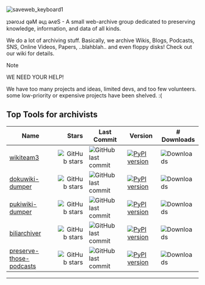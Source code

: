 ![saveweb_keyboard1](https://github.com/user-attachments/assets/320585b2-c103-43b8-a65d-173c82e2c649)

ʇɔǝɾoɹԀ qǝM ǝɥʇ ǝʌɐS - A small web-archive group dedicated to preserving knowledge, information, and data of all kinds.

We do a lot of archiving stuff. Basically, we archive Wikis, Blogs, Podcasts, SNS, Online Videos, Papers, ..blahblah.. and even floppy disks!
Check out our wiki for details.

>[!NOTE]
> WE NEED YOUR HELP!
>
> We have too many projects and ideas, limited devs, and too few volunteers. some low-priority or expensive projects have been shelved. :(

## Top Tools for archivists

| Name  | Stars | Last Commit | Version | # Downloads |
| ----  | ------: | ----------- | ------- | ----------- |
| [wikiteam3](https://github.com/saveweb/wikiteam3) | ![GitHub stars](https://img.shields.io/github/stars/saveweb/wikiteam3) | ![GitHub last commit](https://img.shields.io/github/last-commit/saveweb/wikiteam3) | [![PyPI version](https://img.shields.io/pypi/v/wikiteam3)](https://pypi.org/project/wikiteam3/) | ![Downloads](https://img.shields.io/pypi/dm/wikiteam3) |
| [dokuwiki-dumper](https://github.com/saveweb/dokuwiki-dumper) | ![GitHub stars](https://img.shields.io/github/stars/saveweb/dokuwiki-dumper) | ![GitHub last commit](https://img.shields.io/github/last-commit/saveweb/dokuwiki-dumper) | [![PyPI version](https://img.shields.io/pypi/v/dokuwikidumper)](https://pypi.org/project/dokuwikidumper/) | ![Downloads](https://img.shields.io/pypi/dm/dokuwikidumper) |
| [pukiwiki-dumper](https://github.com/saveweb/pukiwiki-dumper) | ![GitHub stars](https://img.shields.io/github/stars/savewe/pukiwiki-dumper) | ![GitHub last commit](https://img.shields.io/github/last-commit/saveweb/pukiwiki-dumper) | [![PyPI version](https://img.shields.io/pypi/v/pukiwikidumper)](https://pypi.org/project/pukiwikidumper/) | ![Downloads](https://img.shields.io/pypi/dm/pukiwikidumper) |
| [biliarchiver](https://github.com/saveweb/biliarchiver) | ![GitHub stars](https://img.shields.io/github/stars/saveweb/biliarchiver) | ![GitHub last commit](https://img.shields.io/github/last-commit/saveweb/biliarchiver) | [![PyPI version](https://img.shields.io/pypi/v/biliarchiver)](https://pypi.org/project/biliarchiver/) | ![Downloads](https://img.shields.io/pypi/dm/biliarchiver) |
| [preserve-those-podcasts](https://github.com/saveweb/preserve-those-podcasts) | ![GitHub stars](https://img.shields.io/github/stars/saveweb/preserve-those-podcasts) | ![GitHub last commit](https://img.shields.io/github/last-commit/saveweb/preserve-those-podcasts) | [![PyPI version](https://img.shields.io/pypi/v/PreserveThosePod)](https://pypi.org/project/PreserveThosePod/) | ![Downloads](https://img.shields.io/pypi/dm/PreserveThosePod) |

---

